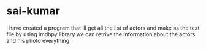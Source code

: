 # sai-kumar
i have created a program that ill get all the list of actors and make as the text file by using imdbpy library we can retrive the information about the actors and his photo everything
